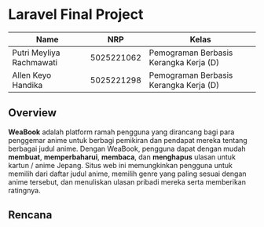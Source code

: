 # Laravel Final Project

| Name           | NRP        | Kelas     |
| ---            | ---        | ----------|
| Putri Meyliya Rachmawati | 5025221062 | Pemograman Berbasis Kerangka Kerja (D) |
| Allen Keyo Handika | 5025221298 | Pemograman Berbasis Kerangka Kerja (D) |

## Overview
**WeaBook** adalah platform ramah pengguna yang dirancang bagi para penggemar anime untuk berbagi pemikiran dan pendapat mereka tentang berbagai judul anime. Dengan WeaBook, pengguna dapat dengan mudah **membuat**, **memperbaharui**, **membaca**, dan **menghapus** ulasan untuk kartun / anime Jepang. Situs web ini memungkinkan pengguna untuk memilih dari daftar judul anime, memilih genre yang paling sesuai dengan anime tersebut, dan menuliskan ulasan pribadi mereka serta memberikan ratingnya.

## Rencana
